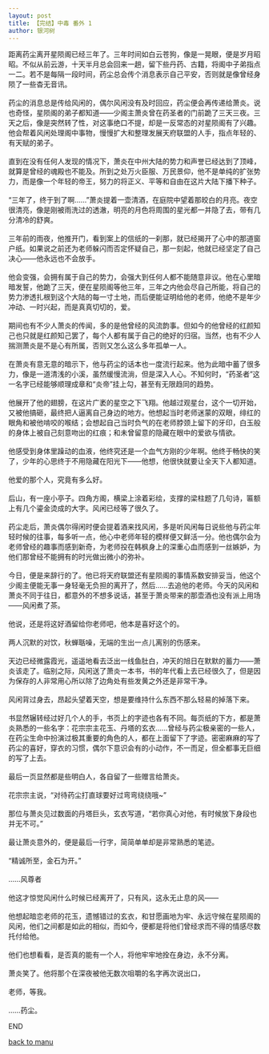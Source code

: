 ```yaml
---
layout: post
title: 【完结】中毒 番外 1
author: 银河树
---
```




距离药尘离开星陨阁已经三年了。三年时间如白云苍狗，像是一晃眼，便是岁月昭昭。不似从前云游，十天半月总会回来一趟，留下些丹药、古籍，将阁中子弟指点一二。若不是每隔一段时间，药尘总会传个消息表示自己平安，否则就是像曾经身陨了一些杳无音讯。<br><br>药尘的消息总是传给风闲的，偶尔风闲没有及时回应，药尘便会再传递给萧炎。说也奇怪，星陨阁的弟子都知道——少阁主萧炎曾在药圣者的门前跪了三天三夜。三天之后，像是突然转了性，对这事绝口不提，却是一反常态的对星陨阁有了兴趣。他会帮着风闲处理阁中事物，慢慢扩大和整理发展天府联盟的人手，指点年轻的、有天赋的弟子。<br><br>直到在没有任何人发现的情况下，萧炎在中州大陆的势力和声誉已经达到了顶峰，就算是曾经的魂殿也不能及。所到之处万火臣服、万民景仰，他不是单纯的扩张势力，而是像一个年轻的帝王，努力的将正义、平等和自由在这片大陆下播下种子。<br><br>“三年了，终于到了啊……”萧炎提着一壶清酒，在庭院中望着那皎白的月亮。夜空很清亮，像是刚被雨洗过的透澈，明亮的月色将周围的星光都一并隐了去，带有几分清冷的舒爽。<br><br>三年前的雨夜，他推开门，看到案上的信纸的一刹那，就已经揭开了心中的那道窗户纸。如果说之前还为老师躲闪而否定怀疑自己，那一刻起，他就已经坚定了自己决心——他永远也不会放手。<br><br>他会变强，会拥有属于自己的势力，会强大到任何人都不能随意非议。他在心里暗暗发誓，他跪了三天，便在星陨阁等他三年，三年之内他会尽自己所能，将自己的势力渗透扎根到这个大陆的每一寸土地，而后便能证明给他的老师，他绝不是年少冲动、一时兴起，而是真真切切的，爱。<br><br>期间也有不少人萧炎的传闻，多的是他曾经的风流韵事。但如今的他曾经的红颜知己也只就是红颜知己罢了，每个人都有属于自己的绝好的归宿。当然，也有不少人揣测萧炎是不是心有所属，否则又怎么这么多年孤单一人。<br><br>在萧炎有意无意的暗示下，他与药尘的话本也一度流行起来。他为此暗中蓄了很多力，像是一道清浅的小溪，虽然缓慢流淌，但是深入人心。不知何时，“药圣者”这一名字已经能够顺理成章和“炎帝”挂上勾，甚至有无限趋同的趋势。<br><br>他展开了他的翅膀，在这片广袤的星空之下飞翔。他越过观星台，这个一切开始，又被他搞砸，最终把人逼离自己身边的地方。他想起当时老师迷蒙的双眼，绯红的眼角和被他啃咬的喉结；会想起自己当时负气的在老师脖颈上留下的牙印，白玉般的身体上被自己刻意吻出的红痕；和未曾留意的隐藏在眼中的爱欲与情欲。<br><br>他感受到身体里躁动的血液，他终究还是一个血气方刚的少年啊。他终于畅快的笑了，少年的心思终于不用隐藏在阳光下——他想，他很快就要让全天下人都知道。<br><br>他爱的那个人，究竟有多么好。<br><br>后山，有一座小亭子。四角方阁，横梁上涂着彩绘，支撑的梁柱题了几句诗，匾额上有几个鎏金烫成的大字。风闲已经等了很久了。<br><br>药尘走后，萧炎偶尔得闲时便会提着酒来找风闲，多是听风闲每日说些他与药尘年轻时候的往事，每多听一点，他心中老师年轻的模样便又鲜活一分。他也偶尔会为老师曾经的趣事而感到新奇，为老师投在韩枫身上的深重心血而感到一丝嫉妒，为他们那曾经不能拥有的时光做出微小的弥补。<br><br>今日，便是来辞行的了。他已将天府联盟还有星陨阁的事情系数安排妥当，他这个少阁主便能无事一身轻毫无负担的离开了，然后……去追他的老师。今天的风闲和萧炎不同于往日，都意外的不想多说话，甚至于萧炎带来的那壶酒也没有派上用场——风闲煮了茶。<br><br>他说，还是将这好酒留给你老师吧，他本是喜好这个的。<br><br>两人沉默的对饮，秋蝉聒噪，无端的生出一点儿离别的伤感来。<br><br>天边已经微露霞光，遥遥地看去泛出一线鱼肚白，冲天的旭日在默默的蓄力——萧炎该走了。临别之际，风闲送了萧炎一本书，书的年代看上去已经很久了，但是因为保存的人非常用心所以除了边角处有些发黄之外还是非常干净。<br><br>风闲背过身去，昂起头望着天空，想是要维持什么东西不那么轻易的掉落下来。<br><br>书显然辗转经过好几个人的手，书页上的字迹也各有不同。每页纸的下方，都是萧炎熟悉的一些名字：花宗宗主花玉、丹塔的玄衣……曾经与药尘极亲密的一些人，在药尘生命中扮演过极其重要的角色的人，都在上面留下了字迹。密密麻麻的写了药尘的喜好，穿衣的习惯，偶尔下意识会有的小动作，不一而足，但全都事无巨细的写了上去。<br><br>最后一页显然都是些明白人，各自留了一些赠言给萧炎。<br><br>花宗宗主说，“对待药尘打直球要好过弯弯绕绕哦~”<br><br>那位与萧炎见过数面的丹塔巨头，玄衣写道，“若你真心对他，有时候放下身段也并无不可。”<br><br>最让萧炎意外的，便是最后一行字，简简单单却是非常熟悉的笔迹。<br><br>“精诚所至，金石为开。”<br><br>……风尊者<br><br>他这才惊觉风闲什么时候已经离开了，只有风，这永无止息的风——<br><br>他想起暗恋老师的花玉，遗憾错过的玄衣，和甘愿画地为牢、永远守候在星陨阁的风闲，他们之间都是如此的相似，而如今，便都是将他们曾经求而不得的情感尽数托付给他。<br><br>他们也想看看，是否真的能有一个人，将他牢牢地拴在身边，永不分离。<br><br>萧炎笑了。他将那个在深夜被他无数次咀嚼的名字再次说出口，<br><br>老师，等我。<br><br>……药尘。

END

[back to manu](https://allforyanchen.github.io/2020/07/16/post-1.html)
